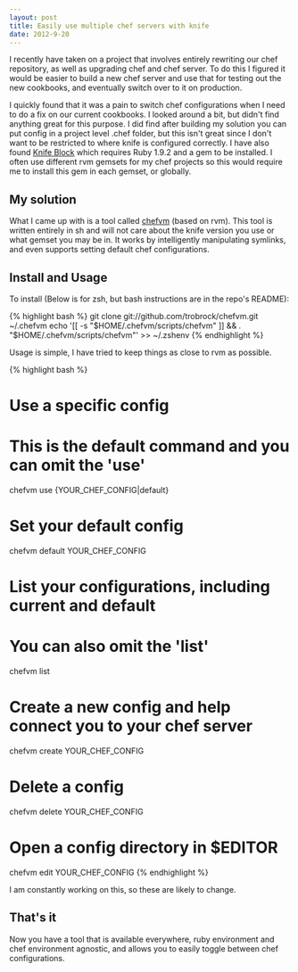 ```yaml
---
layout: post
title: Easily use multiple chef servers with knife
date: 2012-9-20
---
```


I recently have taken on a project that involves entirely rewriting our chef repository, as well as upgrading chef and chef server. To do this I figured it would be easier to build a new chef server and use that for testing out the new cookbooks, and eventually switch over to it on production.

I quickly found that it was a pain to switch chef configurations when I need to do a fix on our current cookbooks. I looked around a bit, but didn't find anything great for this purpose. I did find after building my solution you can put config in a project level .chef folder, but this isn't great since I don't want to be restricted to where knife is configured correctly. I have also found [Knife Block](https://github.com/greenandsecure/knife-block) which requires Ruby 1.9.2 and a gem to be installed. I often use different rvm gemsets for my chef projects so this would require me to install this gem in each gemset, or globally.

## My solution

What I came up with is a tool called [chefvm](https://github.com/trobrock/chefvm) (based on rvm). This tool is written entirely in sh and will not care about the knife version you use or what gemset you may be in. It works by intelligently manipulating symlinks, and even supports setting default chef configurations.

## Install and Usage

To install (Below is for zsh, but bash instructions are in the repo's README):

{% highlight bash %}
git clone git://github.com/trobrock/chefvm.git ~/.chefvm
echo '[[ -s "$HOME/.chefvm/scripts/chefvm" ]] && . "$HOME/.chefvm/scripts/chefvm"' >> ~/.zshenv
{% endhighlight %}

Usage is simple, I have tried to keep things as close to rvm as possible.

{% highlight bash %}
# Use a specific config
# This is the default command and you can omit the 'use'
chefvm use {YOUR_CHEF_CONFIG|default}

# Set your default config
chefvm default YOUR_CHEF_CONFIG

# List your configurations, including current and default
# You can also omit the 'list'
chefvm list

# Create a new config and help connect you to your chef server
chefvm create YOUR_CHEF_CONFIG

# Delete a config
chefvm delete YOUR_CHEF_CONFIG

# Open a config directory in $EDITOR
chefvm edit YOUR_CHEF_CONFIG
{% endhighlight %}

I am constantly working on this, so these are likely to change.

## That's it

Now you have a tool that is available everywhere, ruby environment and chef environment agnostic, and allows you to easily toggle between chef configurations.
